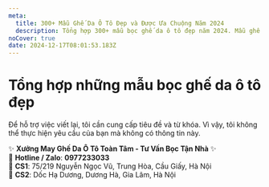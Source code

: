 ```yaml
---
meta:
  title: 300+ Mẫu Ghế Da Ô Tô Đẹp và Được Ưa Chuộng Năm 2024
  description: Tổng hợp 300+ mẫu bọc ghế da ô tô đẹp năm 2024. Mẫu ghế da ô tô được cập nhật từng ngày. Các kiểu may ghế da cho ô tô
noCover: true
date: 2024-12-17T08:01:53.183Z
---
```


# Tổng hợp những mẫu bọc ghế da ô tô đẹp

Để hỗ trợ việc viết lại, tôi cần cung cấp tiêu đề và từ khóa. Vì vậy, tôi không thể thực hiện yêu cầu của bạn mà không có thông tin này.

✨ **Xưởng May Ghế Da Ô Tô Toàn Tâm - Tư Vấn Bọc Tận Nhà** ✨  
📱 **Hotline / Zalo**: **0977233033**  
📍 **CS1**: 75/219 Nguyễn Ngọc Vũ, Trung Hòa, Cầu Giấy, Hà Nội  
📍 **CS2**: Dốc Hạ Dương, Dương Hà, Gia Lâm, Hà Nội
